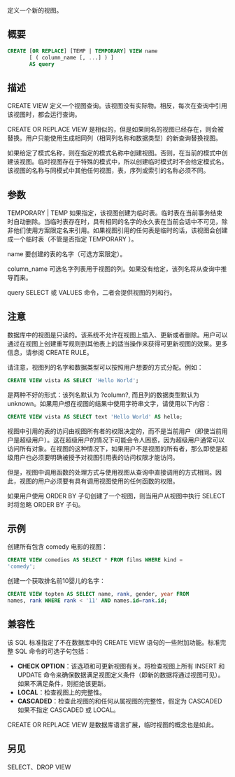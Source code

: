 定义一个新的视图。

## 概要

```sql
CREATE [OR REPLACE] [TEMP | TEMPORARY] VIEW name
       [ ( column_name [, ...] ) ]
       AS query
```

## 描述

CREATE VIEW 定义一个视图查询。该视图没有实际物。相反，每次在查询中引用该视图时，都会运行查询。

CREATE OR REPLACE VIEW 是相似的，但是如果同名的视图已经存在，则会被替换。用户只能使用生成相同列（相同列名称和数据类型）的新查询替换视图。

如果给定了模式名称，则在指定的模式名称中创建视图。否则，在当前的模式中创建该视图。临时视图存在于特殊的模式中，所以创建临时模式时不会给定模式名。该视图的名称与同模式中其他任何视图，表，序列或索引的名称必须不同。

## 参数

TEMPORARY | TEMP
如果指定，该视图创建为临时表。临时表在当前事务结束时自动删除。当临时表存在时，具有相同的名字的永久表在当前会话中不可见，除非他们使用方案限定名来引用。如果视图引用的任何表是临时的话，该视图会创建成一个临时表（不管是否指定 TEMPORARY ）。

name
要创建的表的名字（可选方案限定）。

column_name
可选名字列表用于视图的列。如果没有给定，该列名将从查询中推导而来。

query
SELECT 或 VALUES 命令，二者会提供视图的列和行。

## 注意
数据库中的视图是只读的。该系统不允许在视图上插入、更新或者删除。用户可以通过在视图上创建重写规则到其他表上的适当操作来获得可更新视图的效果。更多信息，请参阅 CREATE RULE。

请注意，视图列的名字和数据类型可以按照用户想要的方式分配。例如：

```sql
CREATE VIEW vista AS SELECT 'Hello World';
```

是两种不好的形式：该列名默认为 ?column?, 而且列的数据类型默认为 unknown。如果用户想在视图的结果中使用字符串文字，请使用以下内容：

```sql
CREATE VIEW vista AS SELECT text 'Hello World' AS hello;
```

视图中引用的表的访问由视图所有者的权限决定的，而不是当前用户（即使当前用户是超级用户）。这在超级用户的情况下可能会令人困惑，因为超级用户通常可以访问所有对象。在视图的这种情况下，如果用户不是视图的所有者，那么即使是超级用户也必须要明确被授予对视图引用表的访问权限才能访问。

但是，视图中调用函数的处理方式与使用视图从查询中直接调用的方式相同。因此，视图的用户必须要有具有调用视图使用的任何函数的权限。

如果用户使用 ORDER BY 子句创建了一个视图，则当用户从视图中执行 SELECT 时将忽略 ORDER BY 子句。

## 示例
创建所有包含 comedy 电影的视图：

```sql
CREATE VIEW comedies AS SELECT * FROM films WHERE kind = 
'comedy';
```

创建一个获取排名前10婴儿的名字：

```sql
CREATE VIEW topten AS SELECT name, rank, gender, year FROM 
names, rank WHERE rank < '11' AND names.id=rank.id;
```

## 兼容性

该 SQL 标准指定了不在数据库中的 CREATE VIEW 语句的一些附加功能。标准完整 SQL 命令的可选子句包括：
- **CHECK OPTION**：该选项和可更新视图有关。将检查视图上所有 INSERT 和 UPDATE 命令来确保数据满足视图定义条件（即新的数据将通过视图可见）。如果不满足条件，则拒绝该更新。
- **LOCAL**：检查视图上的完整性。
- **CASCADED**：检查此视图的和任何从属视图的完整性，假定为 CASCADED 如果不指定 CASCADED 或 LOCAL。

CREATE OR REPLACE VIEW 是数据库语言扩展，临时视图的概念也是如此。

## 另见
SELECT、DROP VIEW
